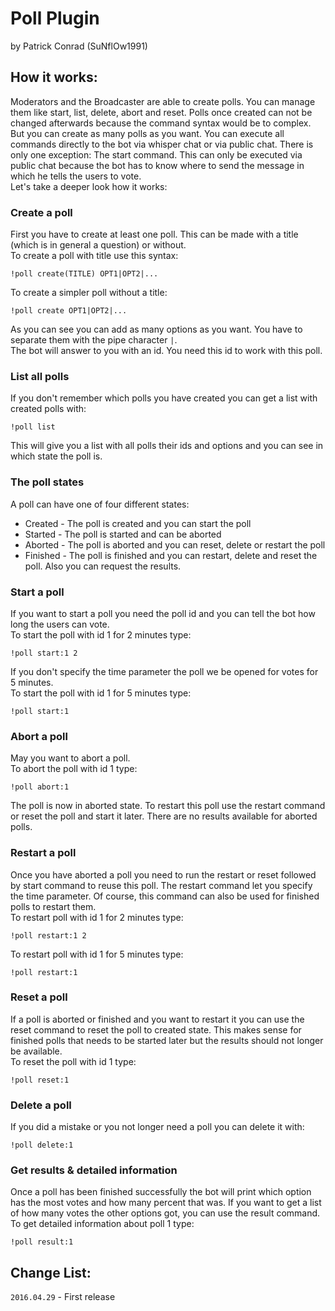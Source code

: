 # Poll Plugin
by Patrick Conrad (SuNflOw1991)

## How it works:
Moderators and the Broadcaster are able to create polls. You can manage them like start, list, delete, abort and reset. Polls once created can not be changed afterwards because the command syntax would be to complex. But you can create as many polls as you want. You can execute all commands directly to the bot via whisper chat or via public chat. There is only one exception: The start command. This can only be executed via public chat because the bot has to know where to send the message in which he tells the users to vote.  
Let's take a deeper look how it works:

### Create a poll
First you have to create at least one poll. This can be made with a title (which is in general a question) or without.  
To create a poll with title use this syntax:
```
!poll create(TITLE) OPT1|OPT2|...
```
To create a simpler poll without a title:
```
!poll create OPT1|OPT2|...
```
As you can see you can add as many options as you want. You have to separate them with the pipe character `|`.  
The bot will answer to you with an id. You need this id to work with this poll.

### List all polls
If you don't remember which polls you have created you can get a list with created polls with:
```
!poll list
```
This will give you a list with all polls their ids and options and you can see in which state the poll is.

### The poll states
A poll can have one of four different states:
* Created - The poll is created and you can start the poll
* Started - The poll is started and can be aborted
* Aborted - The poll is aborted and you can reset, delete or restart the poll
* Finished - The poll is finished and you can restart, delete and reset the poll. Also you can request the results.

### Start a poll
If you want to start a poll you need the poll id and you can tell the bot how long the users can vote.  
To start the poll with id 1 for 2 minutes type:
```
!poll start:1 2
```
If you don't specify the time parameter the poll we be opened for votes for 5 minutes.  
To start the poll with id 1 for 5 minutes type:
```
!poll start:1
```

### Abort a poll
May you want to abort a poll.  
To abort the poll with id 1 type:
```
!poll abort:1
```
The poll is now in aborted state. To restart this poll use the restart command or reset the poll and start it later. There are no results available for aborted polls.

### Restart a poll
Once you have aborted a poll you need to run the restart or reset followed by start command to reuse this poll. The restart command let you specify the time parameter. Of course, this command can also be used for finished polls to restart them.  
To restart poll with id 1 for 2 minutes type:
```
!poll restart:1 2
```
To restart poll with id 1 for 5 minutes type:
```
!poll restart:1
```

### Reset a poll
If a poll is aborted or finished and you want to restart it you can use the reset command to reset the poll to created state. This makes sense for finished polls that needs to be started later but the results should not longer be available.  
To reset the poll with id 1 type:
```
!poll reset:1
```

### Delete a poll
If you did a mistake or you not longer need a poll you can delete it with:
```
!poll delete:1
```

### Get results & detailed information
Once a poll has been finished successfully the bot will print which option has the most votes and how many percent that was. If you want to get a list of how many votes the other options got, you can use the result command.  
To get detailed information about poll 1 type:  
```
!poll result:1
```

## Change List:
`2016.04.29` - First release